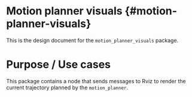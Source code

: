 Motion planner visuals {#motion-planner-visuals}
===========

This is the design document for the `motion_planner_visuals` package.

# Purpose / Use cases
This package contains a node that sends messages to Rviz to render the
current trajectory planned by the `motion_planner`.
